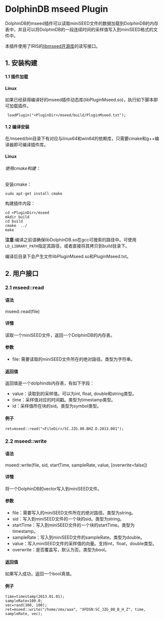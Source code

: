 # DolphinDB mseed Plugin
DolphinDB的mseed插件可以读取miniSEED文件的数据加载到DolphinDB的内存表中，并且可以将DolphinDB的一段连续时间的采样值写入到miniSEED格式的文件中。

本插件使用了IRIS的[libmseed开源库](https://github.com/iris-edu/libmseed)的读写接口。
## 1. 安装构建

#### 1.1 插件加载
#### Linux
如果已经获得编译好的mseed插件动态库(libPluginMseed.so)，执行如下脚本即可加载插件。
```
 loadPlugin("<PluginDir>/mseed/build/PluginMseed.txt");
```

#### 1.2 编译安装

在<PluginDir>/mseed/bin目录下有对应与linux64和win64的依赖库，只需要cmake和g++编译器即可编译插件库。
#### Linux

###### 使用cmake构建：

安装cmake：

```
sudo apt-get install cmake
```
构建插件内容：

```
cd <PluginDir>/mseed
mkdir build
cd build
cmake  ../
make
```

**注意**:编译之前请确保libDolphinDB.so在gcc可搜索的路径中。可使用`LD_LIBRARY_PATH`指定其路径，或者直接将其拷贝到build目录下。

编译后目录下会产生文件libPluginMseed.so和PluginMseed.txt。




##  2. 用户接口

### 2.1 mseed::read

#### 语法

mseed::read(file)

#### 详情

读取一个miniSEED文件，返回一个DolphinDB的内存表。

#### 参数

* file: 需要读取的miniSEED文件所在的绝对路径。类型为字符串。

#### 返回值

返回值是一个dolphindb内存表，有如下字段：
* value：读取到的采样值。可以为int, float, double和string类型。
* time：采样值对应的时间戳。类型为timestamp类型。
* id：采样值所在块的sid。类型为symbol类型。
#### 例子

```
ret=mseed::read("<FileDir>/SC.JZG.00.BHZ.D.2013.001");
```

### 2.2 mseed::write

#### 语法

mseed::write(file, sid, startTime, sampleRate, value, [overwrite=false])

#### 详情

将一个DolphinDB的vector写入到miniSEED文件。

#### 参数
* file：需要写入的miniSEED文件所在的绝对路径。类型为string。
* sid：写入到miniSEED文件的一个块的sid。类型为string。
* startTime：写入到miniSEED文件的一个块的startTime。类型为timestamp。
* sampleRate：写入到miniSEED文件的sampleRate。类型为double。
* value：写入miniSEED文件的采样值的向量。支持int，float，double类型。
* overwrite：是否覆盖写，默认为否。类型为bool。

#### 返回值
如果写入成功，返回一个bool真值。

#### 例子
```
time=timestamp(2013.01.01);
sampleRate=100.0;
vec=rand(100, 100);
ret=mseed::write("/home/zmx/aaa", "XFDSN:SC_JZG_00_B_H_Z", time, sampleRate, vec);
```



